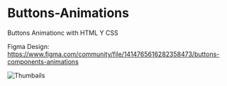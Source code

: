 # Buttons-Animations
Buttons Animationc with HTML Y CSS

Figma Design: https://www.figma.com/community/file/1414765616282358473/buttons-components-animations

![Thumbails](https://github.com/user-attachments/assets/38517f63-db2d-482a-bfc7-c8f3616f43ca)



